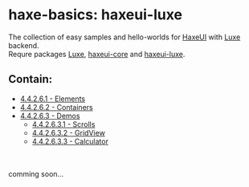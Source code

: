 haxe-basics: haxeui-luxe
=========================

The collection of easy samples and hello-worlds for [HaxeUI](https://github.com/haxeui/haxeui-core) with [Luxe](https://luxeengine.com/) backend.<br/>
Requre packages [Luxe](https://luxeengine.com/get/), [haxeui-core](https://github.com/haxeui/haxeui-core) and [haxeui-luxe](https://github.com/haxeui/haxeui-luxe).

## Contain:

* [4.4.2.6.1 - Elements](./4.4.2.6.1_Elements)
* [4.4.2.6.2 - Containers](./4.4.2.6.2_Containers)
* [4.4.2.6.3 - Demos](./4.4.2.6.3_Demos)
  * [4.4.2.6.3.1 - Scrolls](./4.4.2.6.3_Demos/4.4.2.6.3.1_Scrolls)
  * [4.4.2.6.3.2 - GridView](./4.4.2.6.3_Demos/4.4.2.6.3.2_GridView)
  * [4.4.2.6.3.3 - Calculator](./4.4.2.6.3_Demos/4.4.2.6.3.3_Calculator)

<br/>
<br/>
comming soon...
